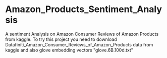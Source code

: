 # Amazon_Products_Sentiment_Analysis

A sentiment Analysis on Amazon Consumer Reviews of Amazon Products from kaggle. To try this project you need to download 
Datafiniti_Amazon_Consumer_Reviews_of_Amazon_Products data from kaggle and also glove embedding vectors "glove.6B.100d.txt"

